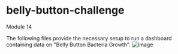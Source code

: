 # belly-button-challenge
Module 14

The following files provide the necessary setup to run a dashboard containing data on "Belly Button Bacteria Growth".
![image](https://user-images.githubusercontent.com/118644844/227952761-fb86b63c-acad-4468-a36b-9087220ff09c.png)

